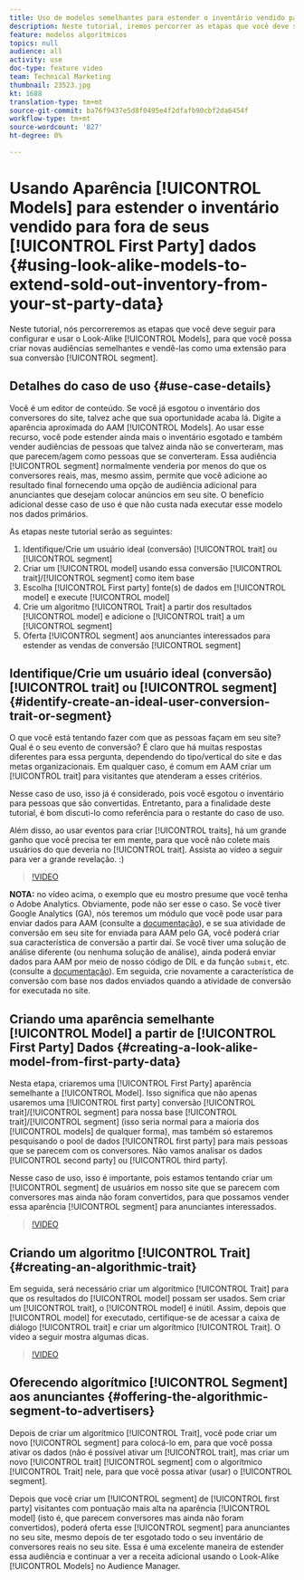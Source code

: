 ```yaml
---
title: Uso de modelos semelhantes para estender o inventário vendido para fora dos seus dados primários
description: Neste tutorial, iremos percorrer as etapas que você deve seguir para configurar e usar os Modelos semelhantes, para que você possa criar novas audiências semelhantes e vendê-las como uma extensão para seu segmento de conversão.
feature: modelos algorítmicos
topics: null
audience: all
activity: use
doc-type: feature video
team: Technical Marketing
thumbnail: 23523.jpg
kt: 1688
translation-type: tm+mt
source-git-commit: ba76f9437e5d8f0495e4f2dfafb90cbf2da6454f
workflow-type: tm+mt
source-wordcount: '827'
ht-degree: 0%

---
```



# Usando Aparência [!UICONTROL Models] para estender o inventário vendido para fora de seus [!UICONTROL First Party] dados {#using-look-alike-models-to-extend-sold-out-inventory-from-your-st-party-data}

Neste tutorial, nós percorreremos as etapas que você deve seguir para configurar e usar o Look-Alike [!UICONTROL Models], para que você possa criar novas audiências semelhantes e vendê-las como uma extensão para sua conversão [!UICONTROL segment].

## Detalhes do caso de uso {#use-case-details}

Você é um editor de conteúdo. Se você já esgotou o inventário dos conversores do site, talvez ache que sua oportunidade acaba lá. Digite a aparência aproximada do AAM [!UICONTROL Models]. Ao usar esse recurso, você pode estender ainda mais o inventário esgotado e também vender audiências de pessoas que talvez ainda não se converteram, mas que parecem/agem como pessoas que se converteram. Essa audiência [!UICONTROL segment] normalmente venderia por menos do que os conversores reais, mas, mesmo assim, permite que você adicione ao resultado final fornecendo uma opção de audiência adicional para anunciantes que desejam colocar anúncios em seu site. O benefício adicional desse caso de uso é que não custa nada executar esse modelo nos dados primários.

As etapas neste tutorial serão as seguintes:

1. Identifique/Crie um usuário ideal (conversão) [!UICONTROL trait] ou [!UICONTROL segment]
1. Criar um [!UICONTROL model] usando essa conversão [!UICONTROL trait]/[!UICONTROL segment] como item base
1. Escolha [!UICONTROL First party] fonte(s) de dados em [!UICONTROL model] e execute [!UICONTROL model]
1. Crie um algoritmo [!UICONTROL Trait] a partir dos resultados [!UICONTROL model] e adicione o [!UICONTROL trait] a um [!UICONTROL segment]
1. Oferta [!UICONTROL segment] aos anunciantes interessados para estender as vendas de conversão [!UICONTROL segment]

## Identifique/Crie um usuário ideal (conversão) [!UICONTROL trait] ou [!UICONTROL segment] {#identify-create-an-ideal-user-conversion-trait-or-segment}

O que você está tentando fazer com que as pessoas façam em seu site? Qual é o seu evento de conversão? É claro que há muitas respostas diferentes para essa pergunta, dependendo do tipo/vertical do site e das metas organizacionais. Em qualquer caso, é comum em AAM criar um [!UICONTROL trait] para visitantes que atenderam a esses critérios.

Nesse caso de uso, isso já é considerado, pois você esgotou o inventário para pessoas que são convertidas. Entretanto, para a finalidade deste tutorial, é bom discuti-lo como referência para o restante do caso de uso.

Além disso, ao usar eventos para criar [!UICONTROL traits], há um grande ganho que você precisa ter em mente, para que você não colete mais usuários do que deveria no [!UICONTROL trait]. Assista ao vídeo a seguir para ver a grande revelação. :)

>[!VIDEO](https://video.tv.adobe.com/v/23431/?quality=12)

**NOTA:** no vídeo acima, o exemplo que eu mostro presume que você tenha o Adobe Analytics. Obviamente, pode não ser esse o caso. Se você tiver Google Analytics (GA), nós teremos um módulo que você pode usar para enviar dados para AAM (consulte a [documentação](https://marketing.adobe.com/resources/help/en_US/aam/dil-google-universal-analytics.html)), e se sua atividade de conversão em seu site for enviada para AAM pelo GA, você poderá criar sua característica de conversão a partir daí. Se você tiver uma solução de análise diferente (ou nenhuma solução de análise), ainda poderá enviar dados para AAM por meio de nosso código de DIL e da função `submit`, etc. (consulte a [documentação](https://marketing.adobe.com/resources/help/en_US/aam/c_dil.html)). Em seguida, crie novamente a característica de conversão com base nos dados enviados quando a atividade de conversão for executada no site.

## Criando uma aparência semelhante [!UICONTROL Model] a partir de [!UICONTROL First Party] Dados {#creating-a-look-alike-model-from-first-party-data}

Nesta etapa, criaremos uma [!UICONTROL First Party] aparência semelhante a [!UICONTROL Model]. Isso significa que não apenas usaremos uma [!UICONTROL first party] conversão [!UICONTROL trait]/[!UICONTROL segment] para nossa base [!UICONTROL trait]/[!UICONTROL segment] (isso seria normal para a maioria dos [!UICONTROL models] de qualquer forma), mas também só estaremos pesquisando o pool de dados [!UICONTROL first party] para mais pessoas que se parecem com os conversores. Não vamos analisar os dados [!UICONTROL second party] ou [!UICONTROL third party].

Nesse caso de uso, isso é importante, pois estamos tentando criar um [!UICONTROL segment] de usuários em nosso site que se parecem com conversores mas ainda não foram convertidos, para que possamos vender essa aparência [!UICONTROL segment] para anunciantes interessados.

>[!VIDEO](https://video.tv.adobe.com/v/23504/?quality-12)

## Criando um algoritmo [!UICONTROL Trait] {#creating-an-algorithmic-trait}

Em seguida, será necessário criar um algorítmico [!UICONTROL Trait] para que os resultados do [!UICONTROL model] possam ser usados. Sem criar um [!UICONTROL trait], o [!UICONTROL model] é inútil. Assim, depois que [!UICONTROL model] for executado, certifique-se de acessar a caixa de diálogo [!UICONTROL trait] e criar um algorítmico [!UICONTROL Trait]. O vídeo a seguir mostra algumas dicas.

>[!VIDEO](https://video.tv.adobe.com/v/23523/?quality=12)

## Oferecendo algorítmico [!UICONTROL Segment] aos anunciantes {#offering-the-algorithmic-segment-to-advertisers}

Depois de criar um algorítmico [!UICONTROL Trait], você pode criar um novo [!UICONTROL segment] para colocá-lo em, para que você possa ativar os dados (não é possível ativar um [!UICONTROL trait], mas criar um novo [!UICONTROL trait] [!UICONTROL segment] com o algorítmico [!UICONTROL Trait] nele, para que você possa ativar (usar) o [!UICONTROL segment].

Depois que você criar um [!UICONTROL segment] de [!UICONTROL first party] visitantes com pontuação mais alta na aparência [!UICONTROL model] (isto é, que parecem conversores mas ainda não foram convertidos), poderá oferta esse [!UICONTROL segment] para anunciantes no seu site, mesmo depois de ter esgotado todo o seu inventário de conversores reais no seu site. Essa é uma excelente maneira de estender essa audiência e continuar a ver a receita adicional usando o Look-Alike [!UICONTROL Models] no Audience Manager.
